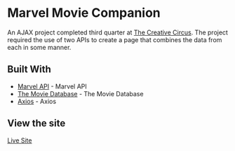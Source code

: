 # Marvel Movie Companion

An AJAX project completed third quarter at [The Creative Circus](http://creativecircus.edu). The project required the use of two APIs to create a page that combines the data from each in some manner.


## Built With

* [Marvel API](https://developer.marvel.com/) - Marvel API
* [The Movie Database](https://www.themoviedb.org/documentation/api) - The Movie Database
* [Axios](https://github.com/axios) - Axios

## View the site

[Live Site](http://angelicadewit.com/marvel)


